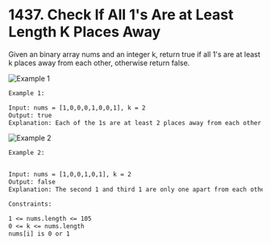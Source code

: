 # 1437. Check If All 1's Are at Least Length K Places Away

Given an binary array nums and an integer k, return true if all 1's are at least k places away from each other, otherwise return false.

![Example 1](https://assets.leetcode.com/uploads/2020/04/15/sample_1_1791.png)

```txt
Example 1:

Input: nums = [1,0,0,0,1,0,0,1], k = 2
Output: true
Explanation: Each of the 1s are at least 2 places away from each other.
```

![Example 2](https://assets.leetcode.com/uploads/2020/04/15/sample_2_1791.png)

```txt
Example 2:


Input: nums = [1,0,0,1,0,1], k = 2
Output: false
Explanation: The second 1 and third 1 are only one apart from each other.
```

```txt
Constraints:

1 <= nums.length <= 105
0 <= k <= nums.length
nums[i] is 0 or 1
```
